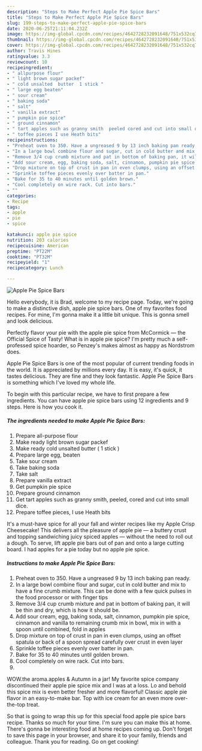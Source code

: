 ```yaml
---
description: "Steps to Make Perfect Apple Pie Spice Bars"
title: "Steps to Make Perfect Apple Pie Spice Bars"
slug: 199-steps-to-make-perfect-apple-pie-spice-bars
date: 2020-06-25T21:11:04.232Z
image: https://img-global.cpcdn.com/recipes/4642728232091648/751x532cq70/apple-pie-spice-bars-recipe-main-photo.jpg
thumbnail: https://img-global.cpcdn.com/recipes/4642728232091648/751x532cq70/apple-pie-spice-bars-recipe-main-photo.jpg
cover: https://img-global.cpcdn.com/recipes/4642728232091648/751x532cq70/apple-pie-spice-bars-recipe-main-photo.jpg
author: Travis Hines
ratingvalue: 3.3
reviewcount: 10
recipeingredient:
- " allpurpose flour"
- " light brown sugar packef"
- " cold unsalted  butter  1 stick "
- " large egg beaten"
- " sour cream"
- " baking soda"
- " salt"
- " vanilla extract"
- " pumpkin pie spice"
- " ground cinnamon"
- " tart apples such as granny smith  peeled cored and cut into small dice"
- " toffee pieces I use Heath bits"
recipeinstructions:
- "Preheat oven to 350. Have a ungreased 9 by 13 inch baking pan ready."
- "In a large bowl combine flour and sugar, cut in cold butter and mix to have a fine crumb mixture. This can be done with a few quick pulses in the food processor or with finger tips"
- "Remove 3/4 cup crumb mixture and pat in bottom of baking pan, it will be thin and dry, which is how it should be."
- "Add sour cream, egg, baking soda, salt, cinnamon, pumpkin pie spice, cinnamon and vanilla to remaining crumb mix in bowl, mix in with a spoon until combined, fold in apples"
- "Drop mixture on top of crust in pan in even clumps, using an offset spatula or back of a spoon spread carefully over crust in even layer"
- "Sprinkle toffee pieces evenly over batter in pan."
- "Bake for 35 to 40 minutes until golden brown."
- "Cool completely on wire rack. Cut into bars."
- ""
categories:
- Recipe
tags:
- apple
- pie
- spice

katakunci: apple pie spice 
nutrition: 203 calories
recipecuisine: American
preptime: "PT22M"
cooktime: "PT32M"
recipeyield: "1"
recipecategory: Lunch

---
```



![Apple Pie Spice Bars](https://img-global.cpcdn.com/recipes/4642728232091648/751x532cq70/apple-pie-spice-bars-recipe-main-photo.jpg)

Hello everybody, it is Brad, welcome to my recipe page. Today, we're going to make a distinctive dish, apple pie spice bars. One of my favorites food recipes. For mine, I'm gonna make it a little bit unique. This is gonna smell and look delicious.

Perfectly flavor your pie with the apple pie spice from McCormick — the Official Spice of Tasty! What is in apple pie spice? I&#39;m pretty much a self-professed spice hoarder, so Penzey&#39;s makes almost as happy as Nordstrom does.

Apple Pie Spice Bars is one of the most popular of current trending foods in the world. It is appreciated by millions every day. It is easy, it's quick, it tastes delicious. They are fine and they look fantastic. Apple Pie Spice Bars is something which I've loved my whole life.


To begin with this particular recipe, we have to first prepare a few ingredients. You can have apple pie spice bars using 12 ingredients and 9 steps. Here is how you cook it.

<!--inarticleads1-->

##### The ingredients needed to make Apple Pie Spice Bars:

1. Prepare  all-purpose flour
1. Make ready  light brown sugar packef
1. Make ready  cold unsalted  butter ( 1 stick )
1. Prepare  large egg, beaten
1. Take  sour cream
1. Take  baking soda
1. Take  salt
1. Prepare  vanilla extract
1. Get  pumpkin pie spice
1. Prepare  ground cinnamon
1. Get  tart apples such as granny smith,  peeled, cored and cut into small dice.
1. Prepare  toffee pieces, I use Heath bits


It&#39;s a must-have spice for all your fall and winter recipes like my Apple Crisp Cheesecake! This delivers all the pleasure of apple pie — a buttery crust and topping sandwiching juicy spiced apples — without the need to roll out a dough. To serve, lift apple pie bars out of pan and onto a large cutting board. I had apples for a pie today but no apple pie spice. 

<!--inarticleads2-->

##### Instructions to make Apple Pie Spice Bars:

1. Preheat oven to 350. Have a ungreased 9 by 13 inch baking pan ready.
1. In a large bowl combine flour and sugar, cut in cold butter and mix to have a fine crumb mixture. This can be done with a few quick pulses in the food processor or with finger tips
1. Remove 3/4 cup crumb mixture and pat in bottom of baking pan, it will be thin and dry, which is how it should be.
1. Add sour cream, egg, baking soda, salt, cinnamon, pumpkin pie spice, cinnamon and vanilla to remaining crumb mix in bowl, mix in with a spoon until combined, fold in apples
1. Drop mixture on top of crust in pan in even clumps, using an offset spatula or back of a spoon spread carefully over crust in even layer
1. Sprinkle toffee pieces evenly over batter in pan.
1. Bake for 35 to 40 minutes until golden brown.
1. Cool completely on wire rack. Cut into bars.
1. 


WOW.the aroma.apples &amp; Autumn in a jar! My favorite spice company discontinued their apple pie spice mix and I was at a loss. Lo and behold this spice mix is even better fresher and more flavorful! Classic apple pie flavor in an easy-to-make bar. Top with ice cream for an even more over-the-top treat. 

So that is going to wrap this up for this special food apple pie spice bars recipe. Thanks so much for your time. I'm sure you can make this at home. There's gonna be interesting food at home recipes coming up. Don't forget to save this page in your browser, and share it to your family, friends and colleague. Thank you for reading. Go on get cooking!
